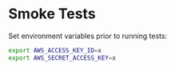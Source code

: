 # Smoke Tests

Set environment variables prior to running tests:

```sh
export AWS_ACCESS_KEY_ID=x
export AWS_SECRET_ACCESS_KEY=x
```
